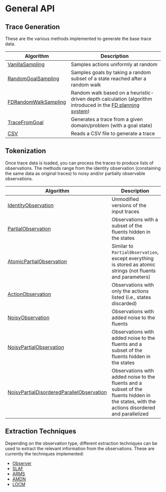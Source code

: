 # General API

## Trace Generation

These are the various methods implemented to generate the base trace data.

| Algorithm | Description |
|---|---|
| [VanillaSampling](macq/generate/pddl.html#VanillaSampling) | Samples actions uniformly at random |
| [RandomGoalSampling](macq/generate/pddl.html#RandomGoalSampling) | Samples goals by taking a random subset of a state reached after a random walk |
| [FDRandomWalkSampling](macq/generate/pddl.html#FDRandomWalkSampling) | Random walk based on a heuristic-driven depth calculation (algorithm introduced in the [FD planning system](https://www.fast-downward.org/)) |
| [TraceFromGoal](macq/generate/pddl.html#TraceFromGoal) | Generates a trace from a given domain/problem (with a goal state) |
| [CSV](macq/generate/csv.html) | Reads a CSV file to generate a trace |

## Tokenization

Once trace data is loaded, you can process the traces to produce lists of observations. The methods range from the identity observation (constaining the same data as original traces) to noisy and/or partially observable observations.

| Algorithm | Description |
|---|---|
| [IdentityObservation](macq/observation.html#IdentityObservation) | Unmodified versions of the input traces |
| [PartialObservation](macq/observation.html#PartialObservation) | Observations with a subset of the fluents hidden in the states |
| [AtomicPartialObservation](macq/observation.html#AtomicPartialObservation) | Similar to `PartialObservation`, except everything is stored as atomic strings (not fluents and parameters) |
| [ActionObservation](macq/observation.html#ActionObservation) | Observations with only the actions listed (i.e., states discarded) |
| [NoisyObservation](macq/observation.html#NoisyObservation) | Observations with added noise to the fluents |
| [NoisyPartialObservation](macq/observation.html#NoisyPartialObservation) | Observations with added noise to the fluents and a subset of the fluents hidden in the states |
| [NoisyPartialDisorderedParallelObservation](macq/observation.html#NoisyPartialDisorderedParallelObservation) | Observations with added noise to the fluents and a subset of the fluents hidden in the states, with the actions disordered and parallelized |

## Extraction Techniques

Depending on the observation type, different extraction techniques can be used to extract the relevant information from the observations. These are currently the techniques implemented:

- [Observer](macq/extract.html#observer)
- [SLAF](macq/extract.html#slaf)
- [ARMS](macq/extract.html#arms)
- [AMDN](macq/extract.html#amdn)
- [LOCM](macq/extract.html#locm)
